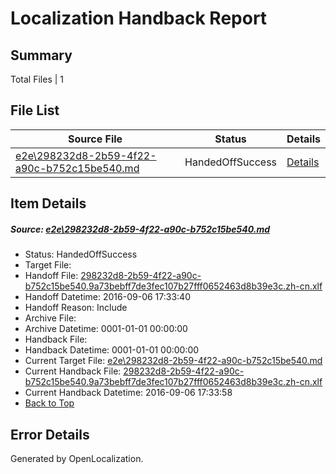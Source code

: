 # <a name='report-top'></a> Localization Handback Report

## Summary
 Total Files | 1

## File List
 Source File | Status | Details 
 ----------- | ------ | ------- 
 [e2e\298232d8-2b59-4f22-a90c-b752c15be540.md](https://github.com/OpenLocalizationTestOrg/ol-test0/blob/516a7a10d0abdd4108571496659fb2905f5f0660/e2e/298232d8-2b59-4f22-a90c-b752c15be540.md) | HandedOffSuccess | [Details](#5690338e65e928ff430c6d9673254cea33a82fb52)

## Item Details
##### <a name='5690338e65e928ff430c6d9673254cea33a82fb52'></a> Source: [e2e\298232d8-2b59-4f22-a90c-b752c15be540.md](https://github.com/OpenLocalizationTestOrg/ol-test0/blob/516a7a10d0abdd4108571496659fb2905f5f0660/e2e/298232d8-2b59-4f22-a90c-b752c15be540.md)
* Status: HandedOffSuccess
* Target File: 
* Handoff File: [298232d8-2b59-4f22-a90c-b752c15be540.9a73bebff7de3fec107b27fff0652463d8b39e3c.zh-cn.xlf](https://github.com/OpenLocalizationTestOrg/ol-test0-handoff/blob/44c16ed3aea948025313868090e9d7b906e25113/ol-handoff/OpenLocalizationTestOrg/ol-test0-zhcn/ci/ht/298232d8-2b59-4f22-a90c-b752c15be540.9a73bebff7de3fec107b27fff0652463d8b39e3c.zh-cn.xlf)
* Handoff Datetime: 2016-09-06 17:33:40
* Handoff Reason: Include
* Archive File: 
* Archive Datetime: 0001-01-01 00:00:00
* Handback File: 
* Handback Datetime: 0001-01-01 00:00:00
* Current Target File: [e2e\298232d8-2b59-4f22-a90c-b752c15be540.md](https://github.com/OpenLocalizationTestOrg/ol-test0-zhcn/blob/3e39f3a735ea0b94d864ed3fbd00c6a5299fd3a6/e2e/298232d8-2b59-4f22-a90c-b752c15be540.md)
* Current Handback File: [298232d8-2b59-4f22-a90c-b752c15be540.9a73bebff7de3fec107b27fff0652463d8b39e3c.zh-cn.xlf](https://github.com/OpenLocalizationTestOrg/ol-test0-handback/blob/eec72f6dacaee1db211ea1ca906d048741285462/ol-handback/OpenLocalizationTestOrg/ol-test0-zhcn/ci/ht/298232d8-2b59-4f22-a90c-b752c15be540.9a73bebff7de3fec107b27fff0652463d8b39e3c.zh-cn.xlf)
* Current Handback Datetime: 2016-09-06 17:33:58
* [Back to Top](#report-top)


## Error Details

Generated by OpenLocalization.
